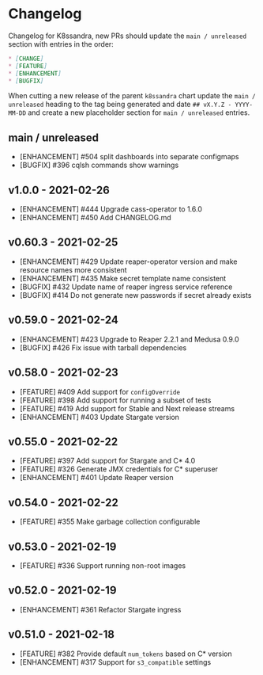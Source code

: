 # Changelog

Changelog for K8ssandra, new PRs should update the `main / unreleased` section with entries in the order:

```markdown
* [CHANGE]
* [FEATURE]
* [ENHANCEMENT]
* [BUGFIX]
```

When cutting a new release of the parent `k8ssandra` chart update the `main / unreleased` heading to the tag being generated and date `## vX.Y.Z - YYYY-MM-DD` and create a new placeholder section for  `main / unreleased` entries.

## main / unreleased
* [ENHANCEMENT] #504 split dashboards into separate configmaps
* [BUGFIX] #396 cqlsh commands show warnings

## v1.0.0 - 2021-02-26

* [ENHANCEMENT] #444 Upgrade cass-operator to 1.6.0
* [ENHANCEMENT] #450 Add CHANGELOG.md

## v0.60.3 - 2021-02-25

* [ENHANCEMENT] #429 Update reaper-operator version and make resource names more consistent
* [ENHANCEMENT] #435 Make secret template name consistent
* [BUGFIX] #432 Update name of reaper ingress service reference
* [BUGFIX] #414 Do not generate new passwords if secret already exists

## v0.59.0 - 2021-02-24

* [ENHANCEMENT] #423 Upgrade to Reaper 2.2.1 and Medusa 0.9.0
* [BUGFIX] #426 Fix issue with tarball dependencies

## v0.58.0 - 2021-02-23

* [FEATURE] #409 Add support for `configOverride`
* [FEATURE] #398 Add support for running a subset of tests
* [FEATURE] #419 Add support for Stable and Next release streams
* [ENHANCEMENT] #403 Update Stargate version

## v0.55.0 - 2021-02-22

* [FEATURE] #397 Add support for Stargate and C* 4.0
* [FEATURE] #326 Generate JMX credentials for C* superuser
* [ENHANCEMENT] #401 Update Reaper version

## v0.54.0 - 2021-02-22

* [FEATURE] #355 Make garbage collection configurable

## v0.53.0 - 2021-02-19

* [FEATURE] #336 Support running non-root images

## v0.52.0 - 2021-02-19

* [ENHANCEMENT] #361 Refactor Stargate ingress

## v0.51.0 - 2021-02-18

* [FEATURE] #382 Provide default `num_tokens` based on C* version
* [ENHANCEMENT] #317 Support for `s3_compatible` settings

